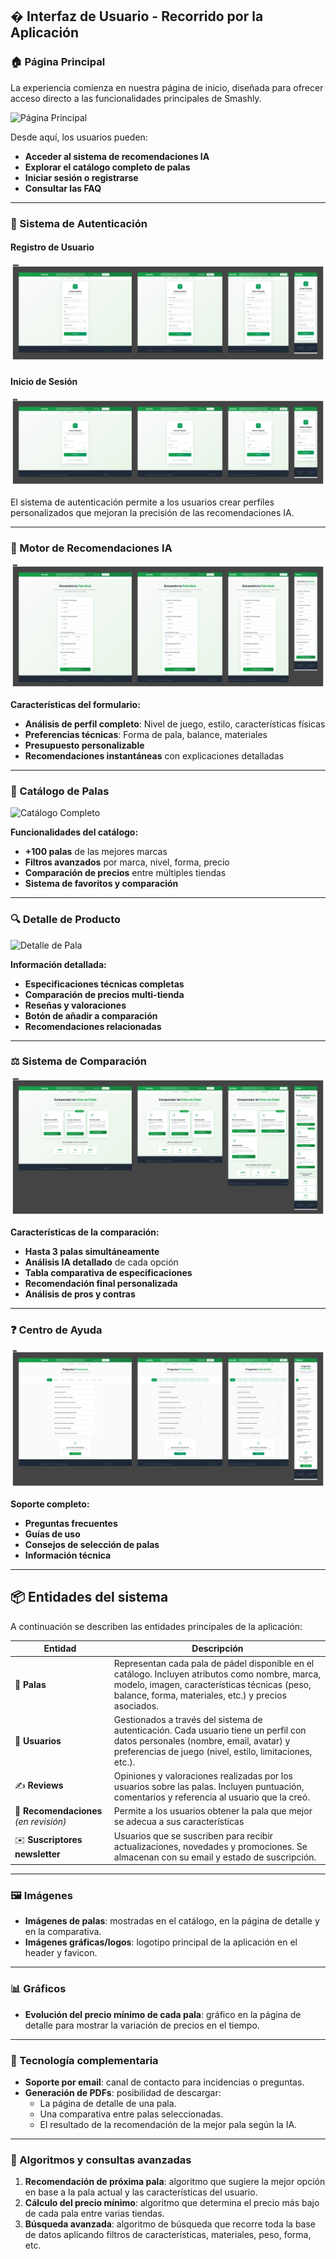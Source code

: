 ## � Interfaz de Usuario - Recorrido por la Aplicación

### 🏠 Página Principal

La experiencia comienza en nuestra página de inicio, diseñada para ofrecer acceso directo a las funcionalidades principales de Smashly.

![Página Principal](public/images/readme-images/MAIN-PAGE.png)

Desde aquí, los usuarios pueden:

- **Acceder al sistema de recomendaciones IA**
- **Explorar el catálogo completo de palas**
- **Iniciar sesión o registrarse**
- **Consultar las FAQ**

---

### 🔐 Sistema de Autenticación

#### Registro de Usuario

![Página de Registro](public/images/readme-images/REGISTER-PAGE.png)

#### Inicio de Sesión

![Página de Login](public/images/readme-images/LOGIN-PAGE.png)

El sistema de autenticación permite a los usuarios crear perfiles personalizados que mejoran la precisión de las recomendaciones IA.

---

### 🤖 Motor de Recomendaciones IA

![Formulario de Recomendación](public/images/readme-images/FORM-PAGE.png)

**Características del formulario:**

- **Análisis de perfil completo**: Nivel de juego, estilo, características físicas
- **Preferencias técnicas**: Forma de pala, balance, materiales
- **Presupuesto personalizable**
- **Recomendaciones instantáneas** con explicaciones detalladas

---

### 🏪 Catálogo de Palas

![Catálogo Completo](public/images/readme-images/CATALOG-PAGE.png)

**Funcionalidades del catálogo:**

- **+100 palas** de las mejores marcas
- **Filtros avanzados** por marca, nivel, forma, precio
- **Comparación de precios** entre múltiples tiendas
- **Sistema de favoritos y comparación**

---

### 🔍 Detalle de Producto

![Detalle de Pala](public/images/readme-images/RACKET-DETAIL-PAGE.png)

**Información detallada:**

- **Especificaciones técnicas completas**
- **Comparación de precios multi-tienda**
- **Reseñas y valoraciones**
- **Botón de añadir a comparación**
- **Recomendaciones relacionadas**

---

### ⚖️ Sistema de Comparación

![Página de Comparación](public/images/readme-images/COMPARE-PAGE.png)

**Características de la comparación:**

- **Hasta 3 palas simultáneamente**
- **Análisis IA detallado** de cada opción
- **Tabla comparativa de especificaciones**
- **Recomendación final personalizada**
- **Análisis de pros y contras**

---

### ❓ Centro de Ayuda

![FAQ](public/images/readme-images/FAQ-PAGE.png)

**Soporte completo:**

- **Preguntas frecuentes**
- **Guías de uso**
- **Consejos de selección de palas**
- **Información técnica**

---

## 📦 Entidades del sistema

A continuación se describen las entidades principales de la aplicación:

| Entidad                               | Descripción                                                                                                                                                                                             |
| ------------------------------------- | ------------------------------------------------------------------------------------------------------------------------------------------------------------------------------------------------------- |
| 🏓 **Palas**                           | Representan cada pala de pádel disponible en el catálogo. Incluyen atributos como nombre, marca, modelo, imagen, características técnicas (peso, balance, forma, materiales, etc.) y precios asociados. |
| 👤 **Usuarios**                        | Gestionados a través del sistema de autenticación. Cada usuario tiene un perfil con datos personales (nombre, email, avatar) y preferencias de juego (nivel, estilo, limitaciones, etc.).               |
| ✍️ **Reviews**                         | Opiniones y valoraciones realizadas por los usuarios sobre las palas. Incluyen puntuación, comentarios y referencia al usuario que la creó.                                                             |
| 🤖 **Recomendaciones** *(en revisión)* | Permite a los usuarios obtener la pala que mejor se adecua a sus características                                                                                                                        |
| ✉️ **Suscriptores newsletter**         | Usuarios que se suscriben para recibir actualizaciones, novedades y promociones. Se almacenan con su email y estado de suscripción.                                                                     |


---

### 🖼️ Imágenes
- **Imágenes de palas**: mostradas en el catálogo, en la página de detalle y en la comparativa.
- **Imágenes gráficas/logos**: logotipo principal de la aplicación en el header y favicon.

---

### 📊 Gráficos
- **Evolución del precio mínimo de cada pala**: gráfico en la página de detalle para mostrar la variación de precios en el tiempo.

---

### 🧩 Tecnología complementaria
- **Soporte por email**: canal de contacto para incidencias o preguntas.
- **Generación de PDFs**: posibilidad de descargar:
  - La página de detalle de una pala.
  - Una comparativa entre palas seleccionadas.
  - El resultado de la recomendación de la mejor pala según la IA.

---

### 🤖 Algoritmos y consultas avanzadas
1. **Recomendación de próxima pala**: algoritmo que sugiere la mejor opción en base a la pala actual y las características del usuario.  
2. **Cálculo del precio mínimo**: algoritmo que determina el precio más bajo de cada pala entre varias tiendas.  
3. **Búsqueda avanzada**: algoritmo de búsqueda que recorre toda la base de datos aplicando filtros de características, materiales, peso, forma, etc.